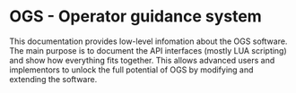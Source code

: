 # OGS - Operator guidance system

This documentation provides low-level infomation about the OGS software. 
The main purpose is to document the API interfaces (mostly LUA scripting) and show how everything fits together. 
This allows advanced users and implementors to unlock the full potential of OGS 
by modifying and extending the software.




